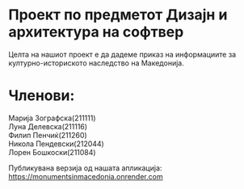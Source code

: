 # Проект по предметот Дизајн и архитектура на софтвер 
Целта на нашиот проект е да дадеме приказ на информациите за културно-историското наследство на Македонија.

# Членови:
Марија Зографска(211111) <br>
Луна Делевска(211116) <br>
Филип Пенчиќ(211260) <br>
Никола Пендевски(212044) <br>
Лорен Бошкоски(211084) <br>

Публикувана верзија од нашата апликација: https://monumentsinmacedonia.onrender.com


